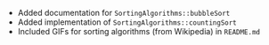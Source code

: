 - Added documentation for `SortingAlgorithms::bubbleSort`
- Added implementation of `SortingAlgorithms::countingSort`
- Included GIFs for sorting algorithms (from Wikipedia) in `README.md`
